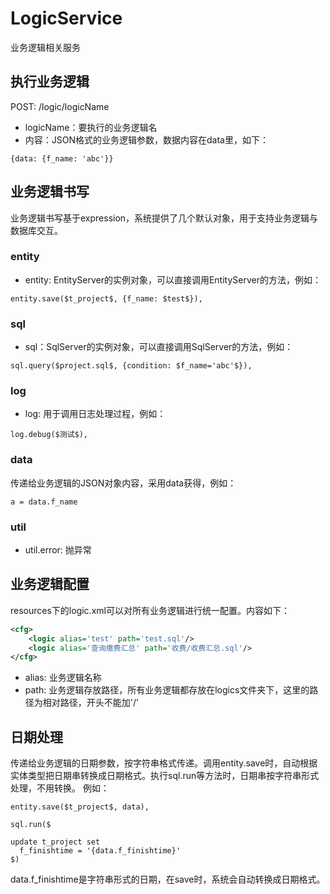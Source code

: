 # LogicService

业务逻辑相关服务

## 执行业务逻辑

POST: /logic/logicName

- logicName：要执行的业务逻辑名
- 内容：JSON格式的业务逻辑参数，数据内容在data里，如下：
```
{data: {f_name: 'abc'}}
```

## 业务逻辑书写

业务逻辑书写基于expression，系统提供了几个默认对象，用于支持业务逻辑与数据库交互。

### entity

- entity: EntityServer的实例对象，可以直接调用EntityServer的方法，例如：

```
entity.save($t_project$, {f_name: $test$}),
```

### sql

- sql：SqlServer的实例对象，可以直接调用SqlServer的方法，例如：

```
sql.query($project.sql$, {condition: $f_name='abc'$}),
```

### log
- log: 用于调用日志处理过程，例如：

```
log.debug($测试$),
```

### data

传递给业务逻辑的JSON对象内容，采用data获得，例如：

```
a = data.f_name
```

### util

- util.error: 抛异常

## 业务逻辑配置

resources下的logic.xml可以对所有业务逻辑进行统一配置。内容如下：
```xml
<cfg>
	<logic alias='test' path='test.sql'/>
	<logic alias='查询缴费汇总' path='收费/收费汇总.sql'/>
</cfg>
```

- alias: 业务逻辑名称
- path: 业务逻辑存放路径，所有业务逻辑都存放在logics文件夹下，这里的路径为相对路径，开头不能加'/'

## 日期处理

传递给业务逻辑的日期参数，按字符串格式传递。调用entity.save时，自动根据实体类型把日期串转换成日期格式。执行sql.run等方法时，日期串按字符串形式处理，不用转换。 例如：
```
entity.save($t_project$, data),

sql.run($

update t_project set
  f_finishtime = '{data.f_finishtime}'
$)
```

data.f_finishtime是字符串形式的日期，在save时，系统会自动转换成日期格式。
